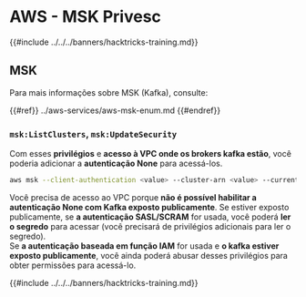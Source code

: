 # AWS - MSK Privesc

{{#include ../../../banners/hacktricks-training.md}}

## MSK

Para mais informações sobre MSK (Kafka), consulte:

{{#ref}}
../aws-services/aws-msk-enum.md
{{#endref}}

### `msk:ListClusters`, `msk:UpdateSecurity`

Com esses **privilégios** e **acesso à VPC onde os brokers kafka estão**, você poderia adicionar a **autenticação None** para acessá-los.
```bash
aws msk --client-authentication <value> --cluster-arn <value> --current-version <value>
```
Você precisa de acesso ao VPC porque **não é possível habilitar a autenticação None com Kafka exposto publicamente**. Se estiver exposto publicamente, se **a autenticação SASL/SCRAM** for usada, você poderá **ler o segredo** para acessar (você precisará de privilégios adicionais para ler o segredo).\
Se **a autenticação baseada em função IAM** for usada e **o kafka estiver exposto publicamente**, você ainda poderá abusar desses privilégios para obter permissões para acessá-lo.

{{#include ../../../banners/hacktricks-training.md}}
